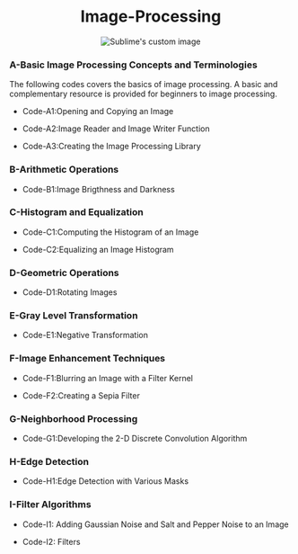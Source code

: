 <div align="center">

# Image-Processing
</div>

<p align="center">
  <img src="https://user-images.githubusercontent.com/60669304/107406865-fdb84b00-6b19-11eb-8170-79c25e8d0012.PNG" alt="Sublime's custom image"/>
</p>

### A-Basic Image Processing Concepts and Terminologies
The following codes covers the basics of image processing. A basic and complementary resource is provided for beginners to image processing.<br />
- Code-A1:Opening and Copying an Image

- Code-A2:Image Reader and Image Writer Function

- Code-A3:Creating the Image Processing Library

### B-Arithmetic Operations
- Code-B1:Image Brigthness and Darkness

### C-Histogram and Equalization
- Code-C1:Computing the Histogram of an Image

- Code-C2:Equalizing an Image Histogram
### D-Geometric Operations
- Code-D1:Rotating Images

### E-Gray Level Transformation
- Code-E1:Negative Transformation

### F-Image Enhancement Techniques
- Code-F1:Blurring an Image with a Filter Kernel

- Code-F2:Creating a Sepia Filter

### G-Neighborhood Processing
- Code-G1:Developing the 2-D Discrete Convolution Algorithm

### H-Edge Detection
- Code-H1:Edge Detection with Various Masks

### I-Filter Algorithms
- Code-I1: Adding Gaussian Noise and Salt and Pepper Noise to an Image

- Code-I2: Filters



